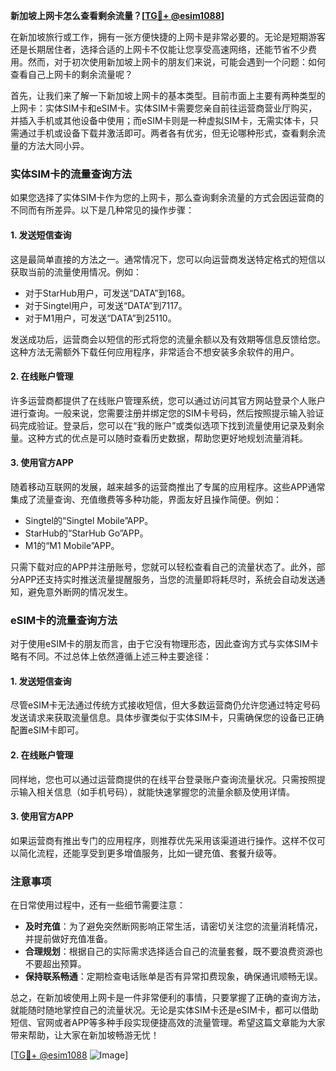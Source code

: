 **新加坡上网卡怎么查看剩余流量？[[TG💪+ @esim1088](https://t.me/s/esim1088)]**

在新加坡旅行或工作，拥有一张方便快捷的上网卡是非常必要的。无论是短期游客还是长期居住者，选择合适的上网卡不仅能让您享受高速网络，还能节省不少费用。然而，对于初次使用新加坡上网卡的朋友们来说，可能会遇到一个问题：如何查看自己上网卡的剩余流量呢？

首先，让我们来了解一下新加坡上网卡的基本类型。目前市面上主要有两种类型的上网卡：实体SIM卡和eSIM卡。实体SIM卡需要您亲自前往运营商营业厅购买，并插入手机或其他设备中使用；而eSIM卡则是一种虚拟SIM卡，无需实体卡，只需通过手机或设备下载并激活即可。两者各有优劣，但无论哪种形式，查看剩余流量的方法大同小异。

### 实体SIM卡的流量查询方法

如果您选择了实体SIM卡作为您的上网卡，那么查询剩余流量的方式会因运营商的不同而有所差异。以下是几种常见的操作步骤：

#### 1. 发送短信查询
这是最简单直接的方法之一。通常情况下，您可以向运营商发送特定格式的短信以获取当前的流量使用情况。例如：
- 对于StarHub用户，可发送“DATA”到168。
- 对于Singtel用户，可发送“DATA”到7117。
- 对于M1用户，可发送“DATA”到25110。

发送成功后，运营商会以短信的形式将您的流量余额以及有效期等信息反馈给您。这种方法无需额外下载任何应用程序，非常适合不想安装多余软件的用户。

#### 2. 在线账户管理
许多运营商都提供了在线账户管理系统，您可以通过访问其官方网站登录个人账户进行查询。一般来说，您需要注册并绑定您的SIM卡号码，然后按照提示输入验证码完成验证。登录后，您可以在“我的账户”或类似选项下找到流量使用记录及剩余量。这种方式的优点是可以随时查看历史数据，帮助您更好地规划流量消耗。

#### 3. 使用官方APP
随着移动互联网的发展，越来越多的运营商推出了专属的应用程序。这些APP通常集成了流量查询、充值缴费等多种功能，界面友好且操作简便。例如：
- Singtel的“Singtel Mobile”APP。
- StarHub的“StarHub Go”APP。
- M1的“M1 Mobile”APP。

只需下载对应的APP并注册账号，您就可以轻松查看自己的流量状态了。此外，部分APP还支持实时推送流量提醒服务，当您的流量即将耗尽时，系统会自动发送通知，避免意外断网的情况发生。

### eSIM卡的流量查询方法

对于使用eSIM卡的朋友而言，由于它没有物理形态，因此查询方式与实体SIM卡略有不同。不过总体上依然遵循上述三种主要途径：

#### 1. 发送短信查询
尽管eSIM卡无法通过传统方式接收短信，但大多数运营商仍允许您通过特定号码发送请求来获取流量信息。具体步骤类似于实体SIM卡，只需确保您的设备已正确配置eSIM卡即可。

#### 2. 在线账户管理
同样地，您也可以通过运营商提供的在线平台登录账户查询流量状况。只需按照提示输入相关信息（如手机号码），就能快速掌握您的流量余额及使用详情。

#### 3. 使用官方APP
如果运营商有推出专门的应用程序，则推荐优先采用该渠道进行操作。这样不仅可以简化流程，还能享受到更多增值服务，比如一键充值、套餐升级等。

### 注意事项

在日常使用过程中，还有一些细节需要注意：
- **及时充值**：为了避免突然断网影响正常生活，请密切关注您的流量消耗情况，并提前做好充值准备。
- **合理规划**：根据自己的实际需求选择适合自己的流量套餐，既不要浪费资源也不要超出预算。
- **保持联系畅通**：定期检查电话账单是否有异常扣费现象，确保通讯顺畅无误。

总之，在新加坡使用上网卡是一件非常便利的事情，只要掌握了正确的查询方法，就能随时随地掌控自己的流量状况。无论是实体SIM卡还是eSIM卡，都可以借助短信、官网或者APP等多种手段实现便捷高效的流量管理。希望这篇文章能为大家带来帮助，让大家在新加坡畅游无忧！

[[TG💪+ @esim1088](https://t.me/s/esim1088) ![Image](https://i.postimg.cc/4NQfJmqS/Snipaste-2025-05-13-00-14-12.png)]